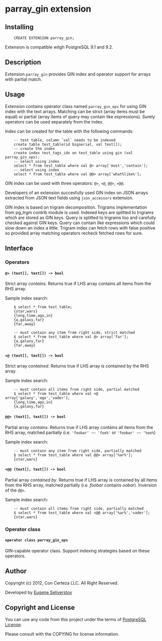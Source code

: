 parray_gin extension
====================

Installing
----------

		CREATE EXTENSION parray_gin;

Extension is compatible witgh PostgreSQL 9.1 and 9.2. 

Description
-----------

Extension `parray_gin` provides GIN index and operator support for arrays with 
partial match.

Usage
-----

Extension contains operator class named `parray_gin_ops` for using GIN index 
with the text arrays. Matching can be strict (array items must be equal)
or partial (array items of query may contain like expressions).
Surely operators can be used separately from the index.

Index can be created for the table with the following commands:

		-- test table, column `val` needs to be indexed
		create table test_table(id bigserial, val text[]);
		-- create the index
		create index test_tags_idx on test_table using gin (val parray_gin_ops);
		-- select using index
		select * from test_table where val @> array['must','contain'];
		-- select using index
		select * from test_table where val @@> array['what%like%'];

GIN index can be used with three operators: `@>`, `<@`, `@@>`, `<@@`.

Developers of an extension succesfully used GIN index on JSON arrays extracted 
from JSON text fields using `json_accessors` extension.

GIN index is based on trigram decomposition. Trigrams implementation from
pg_trgm contrib module is used.
Indexed keys are splitted to trigrams which are stored as GIN keys.
Query is splitted to trigrams too and carefully checked against GIN keys.
Query can contain like expressions which could slow down an index a little.
Trigram index can fetch rows with false positive so provided array matching
operators recheck fetched rows for sure.

Interface
---------

### Operators

#### `@> (text[], text[]) -> bool`

Strict array _contains_. Returns true if LHS array contains all items from 
the RHS array.

Sample index search:

		$ select * from test_table;
		{star,wars}
		{long,time,ago,in}
		{a,galaxy,far}
		{far,away}
		
		-- must contain any item from right side, strict matched
		$ select * from test_table where val @> array['far'];
		{a,galaxy,far}
		{far,away}

#### `<@ (text[], text[]) -> bool`

Strict array _contained_. Returns true if LHS array is contained by the 
RHS array.

Sample index search:

		-- must contain all items from right side, partial matched
		$ select * from test_table where val <@ array['galaxy','ago','vader'];
		{long,time,ago,in}
		{a,galaxy,far}


#### `@@> (text[], text[]) -> bool`

Partial array _contains_. Returns true if LHS array contains all items from 
the RHS array,
matched partially (i.e. `'foobar' ~~ 'foo%'` or `'foobar' ~~ '%oo%`)

Sample index search:

		-- must contain any item from right side, partially matched
		$ select * from test_table where val @@> array['%ar%'];
		{star,wars}

#### `<@@ (text[], text[]) -> bool`

Partial array _contained by_. Returns true if LHS array is contained by all 
items from the RHS array, matched partially (i.e. _foobar_ contains _oobar_). 
Inversion of the `@@>`.

Sample index search:

		-- must contain all items from right side, partially matched
		$ select * from test_table where val <@@ array['%ar%','vader'];
		{star,wars}

### Operator class 

#### `operator class parray_gin_ops`

GIN-capable operator class. Support indexing strategies based on 
these operators.

Author
------

Copyright (c) 2012, Con Certeza LLC. All Right Reserved.

Developed by [Eugene Seliverstov](theirix@concerteza.ru)

Copyright and License
---------------------

You can use any code from this project under the terms of 
[PostgreSQL License](http://www.postgresql.org/about/licence/).

Please consult with the COPYING for license information.

<!-- vim: set noexpandtab tabstop=4 shiftwidth=4 colorcolumn=80: -->
